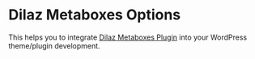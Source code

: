 # Dilaz Metaboxes Options
This helps you to integrate [Dilaz Metaboxes Plugin](https://github.com/Rodgath/Dilaz-Metaboxes-Plugin) into your WordPress theme/plugin development. 
